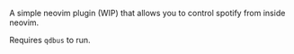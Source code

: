A simple neovim plugin (WIP) that allows you to control spotify from inside neovim.

Requires `qdbus` to run.
